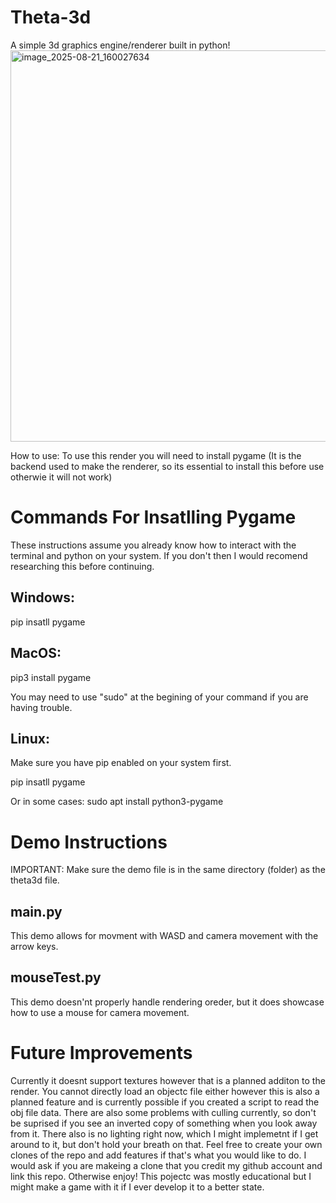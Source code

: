 # Theta-3d
A simple 3d graphics engine/renderer built in python!
<img width="799" height="626" alt="image_2025-08-21_160027634" src="https://github.com/user-attachments/assets/b7190814-a70e-4a84-a964-4021d48a04bc" />


How to use:
To use this render you will need to install pygame (It is the backend used to make the renderer, so its essential to install this before use otherwie it will not work)

# Commands For Insatlling Pygame

These instructions assume you already know how to interact with the terminal and python on  your system. If you don't then I would recomend researching this before continuing.

## Windows:
pip insatll pygame

## MacOS:
pip3 install pygame

You may need to use "sudo" at the begining of your command if you are having trouble.

## Linux:

Make sure you have pip enabled on your system first.

pip insatll pygame

Or in some cases: sudo apt install python3-pygame

# Demo Instructions
IMPORTANT: Make sure the demo file is in the same directory (folder) as the theta3d file.

## main.py
This demo allows for movment with WASD and camera movement with the arrow keys.

## mouseTest.py
This demo doesn'nt properly handle rendering oreder, but it does showcase how to use a mouse for camera movement.

# Future Improvements

Currently it doesnt support textures however that is a planned additon to the render. You cannot directly load an objectc file either however this is also a planned feature and is currently possible if you created a script to read the obj file data. There are also some problems with culling currently, so don't be suprised if you see an inverted copy of something when you look away from it. There also is no lighting right now, which I might implemetnt if I get around to it, but don't hold your breath on that. Feel free to create your own clones of the repo and add features if that's what you would like to do. I would ask if you are makeing a clone that you credit my github account and link this repo. Otherwise enjoy! This pojectc was mostly educational but I might make a game with it if I ever develop it to a better state.
